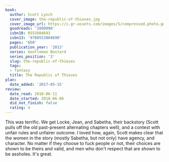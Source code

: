 ```yaml
---
book:
  author: Scott Lynch
  cover_image: the-republic-of-thieves.jpg
  cover_image_url: https://i.gr-assets.com/images/S/compressed.photo.goodreads.com/books/1406961069l/2890090.jpg
  goodreads: '2890090'
  isbn10: 0553804693
  isbn13: '9780553804690'
  pages: '650'
  publication_year: '2013'
  series: Gentleman Bastard
  series_position: '3'
  slug: the-republic-of-thieves
  tags:
  - fantasy
  title: The Republic of Thieves
plan:
  date_added: '2017-05-15'
review:
  date_read: 2018-06-11
  date_started: 2018-06-06
  did_not_finish: false
  rating: 4
---
```


This was terrific. We get Locke, Jean, and Sabetha, their backstory (Scott pulls off the old past-present alternating chapters well), and a contest with unfair rules and unfairer outcome. I loved how, again, Scott makes clear that the women in the story (mostly Sabetha, but not only) have agency, and character. No matter if they choose to fuck people or not, their choices are shown to be theirs and valid, and men who don't respect that are shown to be assholes. It's great.
